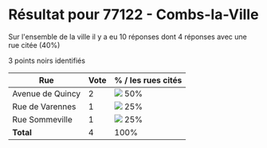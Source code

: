# Résultat pour 77122 - Combs-la-Ville

Sur l'ensemble de la ville il y a eu 10 réponses dont 4 réponses avec une rue citée (40%)

3 points noirs identifiés

| Rue | Vote | % / les rues cités|
|-----|------|-------------------|
| Avenue de Quincy | 2 | <img src="../../img/bar_50.gif" />&nbsp;50%|
| Rue de Varennes | 1 | <img src="../../img/bar_25.gif" />&nbsp;25%|
| Rue Sommeville | 1 | <img src="../../img/bar_25.gif" />&nbsp;25%|
| **Total** | 4 | 100%|
